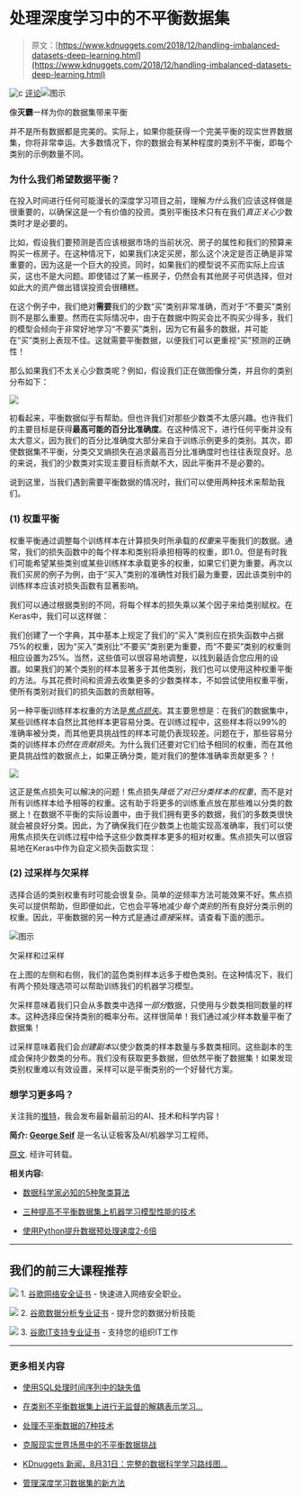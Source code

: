 # 处理深度学习中的不平衡数据集

> 原文：[https://www.kdnuggets.com/2018/12/handling-imbalanced-datasets-deep-learning.html](https://www.kdnuggets.com/2018/12/handling-imbalanced-datasets-deep-learning.html)

![c](../Images/3d9c022da2d331bb56691a9617b91b90.png) [评论](#comments)![图示](../Images/8c454a33c119cce44bea47f4a8b874a5.png)

像**灭霸**一样为你的数据集带来平衡

并不是所有数据都是完美的。实际上，如果你能获得一个完美平衡的现实世界数据集，你将非常幸运。大多数情况下，你的数据会有某种程度的类别不平衡，即每个类别的示例数量不同。

### 为什么我们希望数据平衡？

在投入时间进行任何可能漫长的深度学习项目之前，理解*为什么*我们应该这样做是很重要的，以确保这是一个有价值的投资。类别平衡技术只有在我们*真正关心*少数类时才是必要的。

比如，假设我们要预测是否应该根据市场的当前状况、房子的属性和我们的预算来购买一栋房子。在这种情况下，如果我们决定买房，那么这个决定是否正确是非常重要的，因为这是一个巨大的投资。同时，如果我们的模型说不买而实际上应该买，这也不是大问题。即使错过了某一栋房子，仍然会有其他房子可供选择，但对如此大的资产做出错误投资会很糟糕。

在这个例子中，我们绝对**需要**我们的少数“买”类别非常准确，而对于“不要买”类别则不是那么重要。然而在实际情况中，由于在数据中购买会比不购买少得多，我们的模型会倾向于非常好地学习“不要买”类别，因为它有最多的数据，并可能在“买”类别上表现不佳。这就需要平衡数据，以便我们可以更重视“买”预测的正确性！

那么如果我们不太关心少数类呢？例如，假设我们正在做图像分类，并且你的类别分布如下：

![](../Images/946564fe1ca35c62b88084b3dea2e344.png)

初看起来，平衡数据似乎有帮助。但也许我们对那些少数类不太感兴趣。也许我们的主要目标是获得**最高可能的百分比准确度**。在这种情况下，进行任何平衡并没有太大意义，因为我们的百分比准确度大部分来自于训练示例更多的类别。其次，即使数据集不平衡，分类交叉熵损失在追求最高百分比准确度时也往往表现良好。总的来说，我们的少数类对实现主要目标贡献不大，因此平衡并不是必要的。

说到这里，当我们遇到需要平衡数据的情况时，我们可以使用两种技术来帮助我们。

### (1) 权重平衡

权重平衡通过调整每个训练样本在计算损失时所承载的*权重*来平衡我们的数据。通常，我们的损失函数中的每个样本和类别将承担相等的权重，即1.0。但是有时我们可能希望某些类别或某些训练样本承载更多的权重，如果它们更为重要。再次以我们买房的例子为例，由于“买入”类别的准确性对我们最为重要，因此该类别中的训练样本应该对损失函数有显著影响。

我们可以通过根据类别的不同，将每个样本的损失乘以某个因子来给类别赋权。在Keras中，我们可以这样做：

我们创建了一个字典，其中基本上规定了我们的“买入”类别应在损失函数中占据75%的权重，因为“买入”类别比“不要买”类别更为重要，而“不要买”类别的权重则相应设置为25%。当然，这些值可以很容易地调整，以找到最适合您应用的设置。如果我们的某个类别的样本显著多于其他类别，我们也可以使用这种权重平衡的方法。与其花费时间和资源去收集更多的少数类样本，不如尝试使用权重平衡，使所有类别对我们的损失函数的贡献相等。

另一种平衡训练样本权重的方法是[*焦点损失*](https://arxiv.org/pdf/1708.02002.pdf)。其主要思想是：在我们的数据集中，某些训练样本自然比其他样本更容易分类。在训练过程中，这些样本将以99%的准确率被分类，而其他更具挑战性的样本可能仍表现较差。问题在于，那些容易分类的训练样本*仍然在贡献损失*。为什么我们还要对它们给予相同的权重，而在其他更具挑战性的数据点上，如果正确分类，能对我们的整体准确率贡献更多？！

![](../Images/28f4f6d0c57b2949d600d821e61cf85f.png)

这正是焦点损失可以解决的问题！焦点损失*降低了对已分类样本的权重*，而不是对所有训练样本给予相等的权重。这有助于将更多的训练重点放在那些难以分类的数据上！在数据不平衡的实际设置中，由于我们拥有更多的数据，我们的多数类很快就会被良好分类。因此，为了确保我们在少数类上也能实现高准确率，我们可以使用焦点损失在训练过程中给予这些少数类样本更多的相对权重。焦点损失可以很容易地在Keras中作为自定义损失函数实现：

### (2) 过采样与欠采样

选择合适的类别权重有时可能会很复杂。简单的逆频率方法可能效果不好。焦点损失可以提供帮助，但即便如此，它也会平等地减少*每个类别*的所有良好分类示例的权重。因此，平衡数据的另一种方式是通过*直接*采样。请查看下面的图示。

![图示](../Images/2d7a64fc17b95c412da66c90a535224b.png)

欠采样和过采样

在上图的左侧和右侧，我们的蓝色类别样本远多于橙色类别。在这种情况下，我们有两个预处理选项可以帮助训练我们的机器学习模型。

欠采样意味着我们只会从多数类中选择*一部分*数据，只使用与少数类相同数量的样本。这种选择应保持类别的概率分布。这样很简单！我们通过减少样本数量平衡了数据集！

过采样意味着我们会*创建副本*以使少数类的样本数量与多数类相同。这些副本的生成会保持少数类的分布。我们没有获取更多数据，但依然平衡了数据集！如果发现类别权重难以有效设置，采样可以是平衡类别的一个好替代方案。

### 想学习更多吗？

关注我的[推特](https://twitter.com/GeorgeSeif94)，我会发布最新最前沿的AI、技术和科学内容！

**简介: [George Seif](https://towardsdatascience.com/@george.seif94)** 是一名认证极客及AI/机器学习工程师。

[原文](https://towardsdatascience.com/handling-imbalanced-datasets-in-deep-learning-f48407a0e758). 经许可转载。

**相关内容:**

+   [数据科学家必知的5种聚类算法](/2018/06/5-clustering-algorithms-data-scientists-need-know.html)

+   [三种提高不平衡数据集上机器学习模型性能的技术](/2018/06/three-techniques-improve-machine-learning-model-performance-imbalanced-datasets.html)

+   [使用Python提升数据预处理速度2-6倍](/2018/10/get-speed-up-data-pre-processing-python.html)

* * *

## 我们的前三大课程推荐

![](../Images/0244c01ba9267c002ef39d4907e0b8fb.png) 1\. [谷歌网络安全证书](https://www.kdnuggets.com/google-cybersecurity) - 快速进入网络安全职业。

![](../Images/e225c49c3c91745821c8c0368bf04711.png) 2\. [谷歌数据分析专业证书](https://www.kdnuggets.com/google-data-analytics) - 提升您的数据分析技能

![](../Images/0244c01ba9267c002ef39d4907e0b8fb.png) 3\. [谷歌IT支持专业证书](https://www.kdnuggets.com/google-itsupport) - 支持您的组织IT工作

* * *

### 更多相关内容

+   [使用SQL处理时间序列中的缺失值](https://www.kdnuggets.com/2022/09/handling-missing-values-timeseries-sql.html)

+   [在类别不平衡数据集上进行无监督的解耦表示学习…](https://www.kdnuggets.com/2023/01/unsupervised-disentangled-representation-learning-class-imbalanced-dataset-elastic-infogan.html)

+   [处理不平衡数据的7种技术](https://www.kdnuggets.com/2017/06/7-techniques-handle-imbalanced-data.html)

+   [克服现实世界场景中的不平衡数据挑战](https://www.kdnuggets.com/2023/07/overcoming-imbalanced-data-challenges-realworld-scenarios.html)

+   [KDnuggets 新闻，8月31日：完整的数据科学学习路线图…](https://www.kdnuggets.com/2022/n35.html)

+   [管理深度学习数据集的新方法](https://www.kdnuggets.com/2022/03/new-way-managing-deep-learning-datasets.html)

